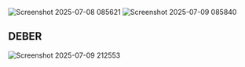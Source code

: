 ![Screenshot 2025-07-08 085621](https://github.com/user-attachments/assets/1f47954d-4123-43f5-9263-d14993f4e00b)
![Screenshot 2025-07-09 085840](https://github.com/user-attachments/assets/bc428413-6789-4bf2-85fd-6c9be1730e9c)
## DEBER
![Screenshot 2025-07-09 212553](https://github.com/user-attachments/assets/e5d794e4-a26f-4637-9403-64d74b364333)

